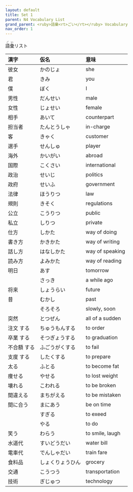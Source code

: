 ```yaml
---
layout: default
title: Set 1
parent: N4 Vocabulary List
grand_parent: <ruby>語彙<rt>ごい</rt></ruby> Vocabulary
nav_order: 1
---
```


<ruby>語彙<rt>ごい</rt></ruby>リスト

| 漢字        | 仮名             | 意味            |
|:----------- |:---------------- |:--------------- |
| 彼女        | かのじょ         | she             |
| 君          | きみ             | you             |
| 僕          | ぼく             | I               |
| 男性        | だんせい         | male            |
| 女性        | じょせい         | female          |
| 相手        | あいて           | counterpart     |
| 担当者      | たんとうしゃ     | in-charge       |
| 客          | きゃく           | customer        |
| 選手        | せんしゅ         | player          |
| 海外        | かいがい         | abroad          |
| 国際        | こくさい         | international   |
| 政治        | せいじ           | politics        |
| 政府        | せいふ           | government      |
| 法律        | ほうりつ         | law             |
| 規則        | きそく           | regulations     |
| 公立        | こうりつ         | public          |
| 私立        | しりつ           | private         |
| 仕方        | しかた           | way of doing    |
| 書き方      | かきかた         | way of writing  |
| 話し方      | はなしかた       | way of speaking |
| 読み方      | よみかた         | way of reading  |
| 明日        | あす             | tomorrow        |
|             | さっき           | a while ago     |
| 将来        | しょうらい       | future          |
| 昔          | むかし           | past            |
|             | そろそろ         | slowly, soon    |
| 突然        | とつぜん         | all of a sudden |
| 注文 する   | ちゅうもんする   | to order        |
| 卒業 する   | そつぎょうする   | to graduation   |
| 不合額 する | ふごうがくする   | to fail         |
| 支度 する   | したくする       | to prepare      |
| 太る        | ふとる           | to become fat   |
| 痩せる      | やせる           | to lost weight  |
| 壊れる      | こわれる         | to be broken    |
| 間違える    | まちがえる       | to be mistaken  |
| 間に合う    | まにあう         | be on time      |
|             | すぎる           | to exeed        |
|             | やる             | to do           |
| 笑う        | わらう           | to smile, laugh |
| 水道代      | すいどうだい     | water bill      |
| 電車代      | でんしゃだい     | train fare      |
| 食料品      | しょくりょうひん | grocery         |
| 交通        | こうつう         | transportation  |
| 技術        | ぎじゅつ         | technology      |
